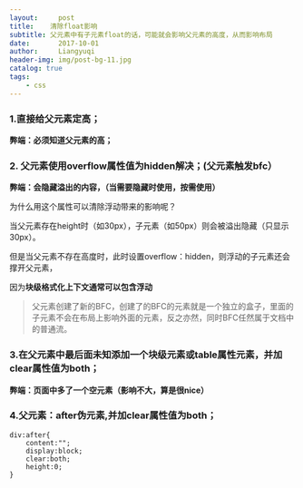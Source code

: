 ```yaml
---
layout:     post
title:    清除float影响
subtitle: 父元素中有子元素float的话，可能就会影响父元素的高度，从而影响布局
date:       2017-10-01
author:     Liangyuqi
header-img: img/post-bg-11.jpg
catalog: true
tags:
    - css
---
```

### 1.直接给父元素定高；

**弊端：必须知道父元素的高；**

### 2. 父元素使用overflow属性值为hidden解决；(父元素触发bfc）

   **弊端：会隐藏溢出的内容，（当需要隐藏时使用，按需使用）**

   为什么用这个属性可以清除浮动带来的影响呢？

   当父元素存在height时（如30px），子元素（如50px）则会被溢出隐藏（只显示30px）。

   但是当父元素不存在高度时，此时设置overflow：hidden，则浮动的子元素还会撑开父元素，

   因为**块级格式化上下文通常可以包含浮动**

> 父元素创建了新的BFC，创建了的BFC的元素就是一个独立的盒子，里面的子元素不会在布局上影响外面的元素，反之亦然，同时BFC任然属于文档中的普通流。

 

 

### 3.在父元素中最后面未知添加一个块级元素或table属性元素，并加clear属性值为both； 

**弊端：页面中多了一个空元素（影响不大，算是很nice）**


### 4.父元素：after伪元素,并加clear属性值为both； 

 

	div:after{
        content:"";
        display:block;
        clear:both;
        height:0;
    }
